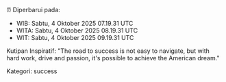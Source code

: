 ⏰ Diperbarui pada:
- WIB: Sabtu, 4 Oktober 2025 07.19.31 UTC
- WITA: Sabtu, 4 Oktober 2025 08.19.31 UTC
- WIT: Sabtu, 4 Oktober 2025 09.19.31 UTC

Kutipan Inspiratif:
"The road to success is not easy to navigate, but with hard work, drive and passion, it's possible to achieve the American dream."


Kategori: success

